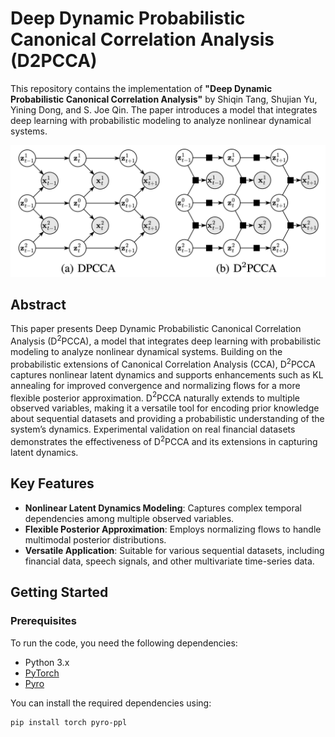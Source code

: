 # Deep Dynamic Probabilistic Canonical Correlation Analysis (D2PCCA)

This repository contains the implementation of **"Deep Dynamic Probabilistic Canonical Correlation Analysis"** by Shiqin Tang, Shujian Yu, Yining Dong, and S. Joe Qin. The paper introduces a model that integrates deep learning with probabilistic modeling to analyze nonlinear dynamical systems.

![graphical_model](Images/main_fig.png)

## Abstract
This paper presents Deep Dynamic Probabilistic Canonical Correlation Analysis (D$^2$PCCA), a model that integrates deep learning with probabilistic modeling to analyze nonlinear dynamical systems. Building on the probabilistic extensions of Canonical Correlation Analysis (CCA), D$^2$PCCA captures nonlinear latent dynamics and supports enhancements such as KL annealing for improved convergence and normalizing flows for a more flexible posterior approximation. D$^2$PCCA naturally extends to multiple observed variables, making it a versatile tool for encoding prior knowledge about sequential datasets and providing a probabilistic understanding of the system’s dynamics. Experimental validation on real financial datasets demonstrates the effectiveness of D$^2$PCCA and its extensions in capturing latent dynamics.

## Key Features

- **Nonlinear Latent Dynamics Modeling**: Captures complex temporal dependencies among multiple observed variables.
- **Flexible Posterior Approximation**: Employs normalizing flows to handle multimodal posterior distributions.
- **Versatile Application**: Suitable for various sequential datasets, including financial data, speech signals, and other multivariate time-series data.

## Getting Started

### Prerequisites

To run the code, you need the following dependencies:

- Python 3.x
- [PyTorch](https://pytorch.org/)
- [Pyro](https://pyro.ai/)

You can install the required dependencies using:
```bash
pip install torch pyro-ppl
